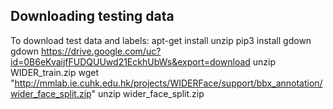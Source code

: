## Downloading testing data

To download test data and labels:
    apt-get install unzip
    pip3 install gdown
    gdown https://drive.google.com/uc?id=0B6eKvaijfFUDQUUwd21EckhUbWs&export=download
    unzip WIDER_train.zip
    wget "http://mmlab.ie.cuhk.edu.hk/projects/WIDERFace/support/bbx_annotation/wider_face_split.zip"
    unzip wider_face_split.zip
